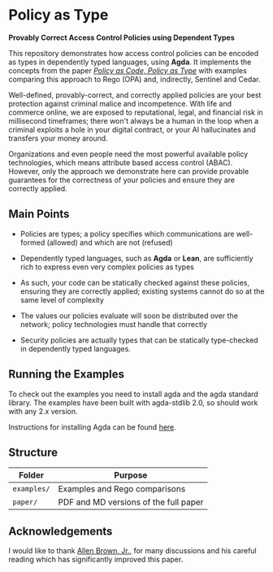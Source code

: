 
# Policy as Type

**Provably Correct Access Control Policies using Dependent Types**

This repository demonstrates how access control policies can be encoded as types in dependently typed languages, using **Agda**. It implements the concepts from the paper [_Policy as Code, Policy as Type_](https://github.com/mattdfuchs/policy-as-type/blob/main/paper/PolicyAsType.pdf) with examples comparing this approach to Rego (OPA) and, indirectly, Sentinel and Cedar.

Well-defined, provably-correct, and correctly applied policies are your best protection against criminal malice and incompetence. With life and commerce online, 
we are exposed to reputational, legal, and financial risk in millisecond timeframes; there won't always be a human in the loop when a criminal exploits a hole in 
your digital contract, or your AI hallucinates and transfers your money around.

Organizations and even people need the most powerful available policy technologies, which means attribute based access control (ABAC). However, only the
approach we demonstrate here can provide provable guarantees for the correctness of your policies and ensure they are correctly applied.

Main Points
---

- Policies are types; a policy specifies which communications are well-formed (allowed) and which are not (refused)

- Dependently typed languages, such as **Agda** or **Lean**, are sufficiently rich to express even very complex policies as types

- As such, your code can be statically checked against these policies, ensuring they are correctly applied; existing systems cannot do so
at the same level of complexity

- The values our policies evaluate will soon be distributed over the network; policy technologies must handle that correctly

- Security policies are actually types that can be statically type-checked in dependently typed languages.

## Running the Examples

To check out the examples you need to install agda and the agda standard library. The examples have been built with agda-stdlib 2.0, so should work with any 2.x version.

Instructions for installing Agda can be found [here](https://agda.readthedocs.io/en/stable/getting-started/installation.html).
## Structure

| Folder       | Purpose |
|--------------|---------|
| `examples/`  | Examples and Rego comparisons |
| `paper/`     | PDF and MD versions of the full paper |

## Acknowledgements

I would like to thank [Allen Brown, Jr.](https://www.linkedin.com/in/allen-brown-36b1261/), for many discussions and his careful reading which has significantly improved this paper.
